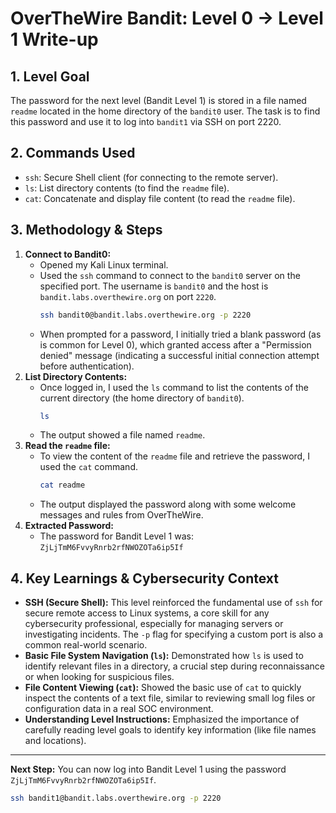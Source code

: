 # OverTheWire Bandit: Level 0 → Level 1 Write-up

## 1. Level Goal
The password for the next level (Bandit Level 1) is stored in a file named `readme` located in the home directory of the `bandit0` user. The task is to find this password and use it to log into `bandit1` via SSH on port 2220.

## 2. Commands Used
* `ssh`: Secure Shell client (for connecting to the remote server).
* `ls`: List directory contents (to find the `readme` file).
* `cat`: Concatenate and display file content (to read the `readme` file).

## 3. Methodology & Steps
1.  **Connect to Bandit0:**
    * Opened my Kali Linux terminal.
    * Used the `ssh` command to connect to the `bandit0` server on the specified port. The username is `bandit0` and the host is `bandit.labs.overthewire.org` on port `2220`.
        ```bash
        ssh bandit0@bandit.labs.overthewire.org -p 2220
        ```
    * When prompted for a password, I initially tried a blank password (as is common for Level 0), which granted access after a "Permission denied" message (indicating a successful initial connection attempt before authentication).
2.  **List Directory Contents:**
    * Once logged in, I used the `ls` command to list the contents of the current directory (the home directory of `bandit0`).
        ```bash
        ls
        ```
    * The output showed a file named `readme`.
3.  **Read the `readme` file:**
    * To view the content of the `readme` file and retrieve the password, I used the `cat` command.
        ```bash
        cat readme
        ```
    * The output displayed the password along with some welcome messages and rules from OverTheWire.
4.  **Extracted Password:**
    * The password for Bandit Level 1 was: `ZjLjTmM6FvvyRnrb2rfNWOZOTa6ip5If`

## 4. Key Learnings & Cybersecurity Context
* **SSH (Secure Shell):** This level reinforced the fundamental use of `ssh` for secure remote access to Linux systems, a core skill for any cybersecurity professional, especially for managing servers or investigating incidents. The `-p` flag for specifying a custom port is also a common real-world scenario.
* **Basic File System Navigation (`ls`):** Demonstrated how `ls` is used to identify relevant files in a directory, a crucial step during reconnaissance or when looking for suspicious files.
* **File Content Viewing (`cat`):** Showed the basic use of `cat` to quickly inspect the contents of a text file, similar to reviewing small log files or configuration data in a real SOC environment.
* **Understanding Level Instructions:** Emphasized the importance of carefully reading level goals to identify key information (like file names and locations).

---

**Next Step:** You can now log into Bandit Level 1 using the password `ZjLjTmM6FvvyRnrb2rfNWOZOTa6ip5If`.

```bash
ssh bandit1@bandit.labs.overthewire.org -p 2220
